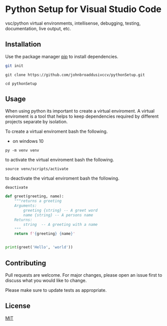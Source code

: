 # Python Setup for Visual Studio Code

vsc/python virtual environments, intellisense, debugging, testing, documentation, live output, etc.

## Installation

Use the package manager [pip](https://pip.pypa.io/en/stable/) to install dependencies.

```bash
git init
```

```
git clone https://github.com/johnbroaddusivccv/pythonSetup.git
```

```
cd pythonSetup
```

## Usage
When using python its important to create a virtual enviroment. A virtual enviroment is a tool that helps to keep dependencies required by different projects separate by isolation.

To create a virtual enviroment bash the following.
* on windows 10
```
py -m venv venv
```

to activate the virtual enviroment bash the following.
```
source venv/scripts/activate
```
to deactivate the virtual enviroment bash the following.
```
deactivate
```
```python
def greet(greeting, name):
    """returns a greeting
    Arguments:
        greeting {string} -- A greet word
        name {string} -- A persons name
    Returns:
        string  -- A greeting with a name
    """
    return f'{greeting} {name}'


print(greet('Hello', 'world'))
```

## Contributing
Pull requests are welcome. For major changes, please open an issue first to discuss what you would like to change.

Please make sure to update tests as appropriate.

## License
[MIT](https://choosealicense.com/licenses/mit/)
